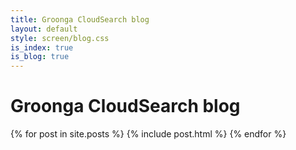 ```yaml
---
title: Groonga CloudSearch blog
layout: default
style: screen/blog.css
is_index: true
is_blog: true
---
```

# Groonga CloudSearch blog

{% for post in site.posts %}
  {% include post.html %}
{% endfor %}
